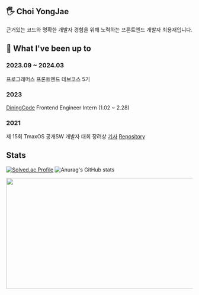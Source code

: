 ## 🖐 Choi YongJae
근거있는 코드와 명확한 개발자 경험을 위해 노력하는 프론트엔드 개발자 최용재입니다.

## 📢 What I've been up to
### 2023.09 ~ 2024.03
프로그래머스 프론트엔드 데브코스 5기
### 2023 
<a href='https://www.diningcode.com/'>DiningCode</a> Frontend Engineer Intern (1.02 ~ 2.28)
### 2021
제 15회 TmaxOS 공개SW 개발자 대회 장려상
 [기사](https://m.post.naver.com/viewer/postView.naver?volumeNo=32557003&memberNo=33037825)
 [Repository](https://github.com/yjc2021/calamares)
## Stats
[![Solved.ac Profile](http://mazassumnida.wtf/api/v2/generate_badge?boj=yjc1024)](https://solved.ac/yjc1024/)
![Anurag's GitHub stats](https://github-readme-stats.vercel.app/api?username=yjc2021\&bg_color=30,e96443,904e95\&title_color=fff\&text_color=fff)

<a href="https://www.solve-nyang.com"><img src="https://api.solve-nyang.com/compose/yjc1024" width="600" height="300"/></a>

<!--
**yjc2021/yjc2021** is a ✨ _special_ ✨ repository because its `README.md` (this file) appears on your GitHub profile.

Here are some ideas to get you started:

- 🔭 I’m currently working on ...
- 🌱 I’m currently learning ...
- 👯 I’m looking to collaborate on ...
- 🤔 I’m looking for help with ...
- 💬 Ask me about ...
- 📫 How to reach me: ...
- 😄 Pronouns: ...
- ⚡ Fun fact: ...
-->
